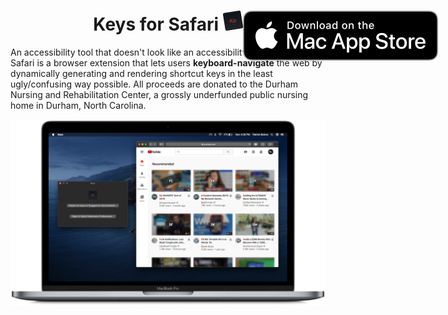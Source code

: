 <h1 align="center">
  <span align="center">
    Keys for Safari <img src="Resources/icon.png" alt="logo" width="32" height="32">
  </span>
  <a href="https://apps.apple.com/us/app/keys-for-safari/id1494642810?mt=12">
    <img align="right" style="position: absolute" src="Resources/MacAppStoreBadge.svg">
  </a>
</h1>
An accessibility tool that doesn't look like an accessibility tool, Keys for Safari is a browser extension that lets users <b>keyboard-navigate</b> the web by dynamically generating and rendering shortcut keys in the least ugly/confusing way possible. All proceeds are donated to the Durham Nursing and Rehabilitation Center, a grossly underfunded public nursing home in Durham, North Carolina.

<br>

![Keys Extension and Containing App Running on a MacBookPro](Resources/MacBook%20Pro.png)
